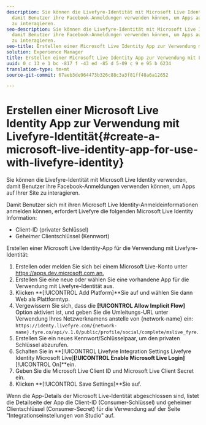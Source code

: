 ```yaml
---
description: Sie können die Livefyre-Identität mit Microsoft Live Identity verwenden,
  damit Benutzer ihre Facebook-Anmeldungen verwenden können, um Apps auf Ihrer Site
  zu interagieren.
seo-description: Sie können die Livefyre-Identität mit Microsoft Live Identity verwenden,
  damit Benutzer ihre Facebook-Anmeldungen verwenden können, um Apps auf Ihrer Site
  zu interagieren.
seo-title: Erstellen einer Microsoft Live Identity App zur Verwendung mit Livefyre-Identität
solution: Experience Manager
title: Erstellen einer Microsoft Live Identity App zur Verwendung mit Livefyre-Identität
uuid: 0 c 13 e 1 bc -817 f -43 ed -85 d 5-09 c 9 e 95 b 6234
translation-type: tm+mt
source-git-commit: 67aeb3de964473b326c88c3a3f81ff48a6a12652

---
```



# Erstellen einer Microsoft Live Identity App zur Verwendung mit Livefyre-Identität{#create-a-microsoft-live-identity-app-for-use-with-livefyre-identity}

Sie können die Livefyre-Identität mit Microsoft Live Identity verwenden, damit Benutzer ihre Facebook-Anmeldungen verwenden können, um Apps auf Ihrer Site zu interagieren.

Damit Benutzer sich mit ihren Microsoft Live Identity-Anmeldeinformationen anmelden können, erfordert Livefyre die folgenden Microsoft Live Identity Information:

* Client-ID (privater Schlüssel)
* Geheimer Clientschlüssel (Kennwort)

Erstellen einer Microsoft Live Identity-App für die Verwendung mit Livefyre-Identität:

1. Erstellen oder melden Sie sich bei einem Microsoft Live-Konto unter [https://apps.dev.microsoft.com an.](https://apps.dev.microsoft.com/)
1. Erstellen Sie eine neue oder wählen Sie eine vorhandene App für die Verwendung mit Livefyre-Identität aus.
1. Klicken **[!UICONTROL Add Platform]**Sie auf und wählen Sie dann Web als Plattformtyp.
1. Vergewissern Sie sich, dass die **[!UICONTROL Allow Implicit Flow]** Option aktiviert ist, und geben Sie die Umleitungs-URL unter Verwendung Ihres Netzwerknamens anstelle von {network-name} ein: `https://identy.livefyre.com/{network-name}.fyre.co/api/v.1.0/public/profile/social/complete/mslive_fyre`.
1. Erstellen Sie ein neues Kennwort/Schlüsselpaar, um den privaten Schlüssel abzurufen.
1. Schalten Sie in **[!UICONTROL Livefyre Integration Settings Livefyre Identity Microsoft Live]****[!UICONTROL Enable Microsoft Live Login]****[!UICONTROL On]**ein.
1. Geben Sie die Microsoft Live Client ID und Microsoft Live Client Secret ein.
1. Klicken **[!UICONTROL Save Settings]**Sie auf.

Wenn die App-Details der Microsoft Live-Identität abgeschlossen sind, listet die Detailseite der App die Client-ID (Consumer-Schlüssel) und geheimer Clientschlüssel (Consumer-Secret) für die Verwendung auf der Seite "Integrationseinstellungen von Studio" auf.
